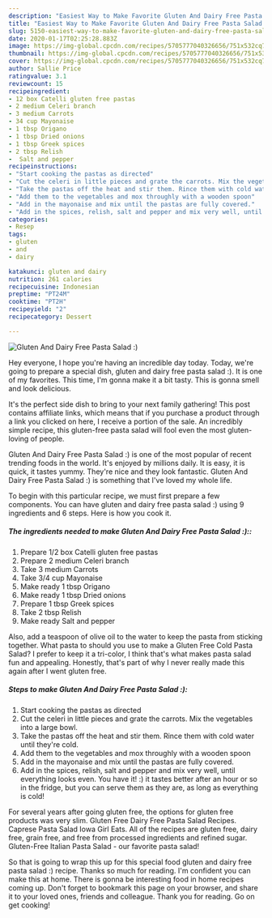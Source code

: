 ```yaml
---
description: "Easiest Way to Make Favorite Gluten And Dairy Free Pasta Salad :)"
title: "Easiest Way to Make Favorite Gluten And Dairy Free Pasta Salad :)"
slug: 5150-easiest-way-to-make-favorite-gluten-and-dairy-free-pasta-salad
date: 2020-01-17T02:25:28.883Z
image: https://img-global.cpcdn.com/recipes/5705777040326656/751x532cq70/gluten-and-dairy-free-pasta-salad-recipe-main-photo.jpg
thumbnail: https://img-global.cpcdn.com/recipes/5705777040326656/751x532cq70/gluten-and-dairy-free-pasta-salad-recipe-main-photo.jpg
cover: https://img-global.cpcdn.com/recipes/5705777040326656/751x532cq70/gluten-and-dairy-free-pasta-salad-recipe-main-photo.jpg
author: Sallie Price
ratingvalue: 3.1
reviewcount: 15
recipeingredient:
- 12 box Catelli gluten free pastas
- 2 medium Celeri branch
- 3 medium Carrots
- 34 cup Mayonaise
- 1 tbsp Origano
- 1 tbsp Dried onions
- 1 tbsp Greek spices
- 2 tbsp Relish
-  Salt and pepper
recipeinstructions:
- "Start cooking the pastas as directed"
- "Cut the celeri in little pieces and grate the carrots. Mix the vegetables into a large bowl."
- "Take the pastas off the heat and stir them. Rince them with cold water until they&#39;re cold."
- "Add them to the vegetables and mox throughly with a wooden spoon"
- "Add in the mayonaise and mix until the pastas are fully covered."
- "Add in the spices, relish, salt and pepper and mix very well, until everything looks even. You have it! :) it tastes better after an hour or so in the fridge, but you can serve them as they are, as long as everything is cold!"
categories:
- Resep
tags:
- gluten
- and
- dairy

katakunci: gluten and dairy
nutrition: 261 calories
recipecuisine: Indonesian
preptime: "PT24M"
cooktime: "PT2H"
recipeyield: "2"
recipecategory: Dessert

---
```



![Gluten And Dairy Free Pasta Salad :)](https://img-global.cpcdn.com/recipes/5705777040326656/751x532cq70/gluten-and-dairy-free-pasta-salad-recipe-main-photo.jpg)

Hey everyone, I hope you're having an incredible day today. Today, we're going to prepare a special dish, gluten and dairy free pasta salad :). It is one of my favorites. This time, I'm gonna make it a bit tasty. This is gonna smell and look delicious.

It&#39;s the perfect side dish to bring to your next family gathering! This post contains affiliate links, which means that if you purchase a product through a link you clicked on here, I receive a portion of the sale. An incredibly simple recipe, this gluten-free pasta salad will fool even the most gluten-loving of people.

Gluten And Dairy Free Pasta Salad :) is one of the most popular of recent trending foods in the world. It's enjoyed by millions daily. It is easy, it is quick, it tastes yummy. They're nice and they look fantastic. Gluten And Dairy Free Pasta Salad :) is something that I've loved my whole life.


To begin with this particular recipe, we must first prepare a few components. You can have gluten and dairy free pasta salad :) using 9 ingredients and 6 steps. Here is how you cook it.

##### The ingredients needed to make Gluten And Dairy Free Pasta Salad :)::

1. Prepare 1/2 box Catelli gluten free pastas
1. Prepare 2 medium Celeri branch
1. Take 3 medium Carrots
1. Take 3/4 cup Mayonaise
1. Make ready 1 tbsp Origano
1. Make ready 1 tbsp Dried onions
1. Prepare 1 tbsp Greek spices
1. Take 2 tbsp Relish
1. Make ready  Salt and pepper


Also, add a teaspoon of olive oil to the water to keep the pasta from sticking together. What pasta to should you use to make a Gluten Free Cold Pasta Salad? I prefer to keep it a tri-color, I think that&#39;s what makes pasta salad fun and appealing. Honestly, that&#39;s part of why I never really made this again after I went gluten free. 

##### Steps to make Gluten And Dairy Free Pasta Salad :):

1. Start cooking the pastas as directed
1. Cut the celeri in little pieces and grate the carrots. Mix the vegetables into a large bowl.
1. Take the pastas off the heat and stir them. Rince them with cold water until they&#39;re cold.
1. Add them to the vegetables and mox throughly with a wooden spoon
1. Add in the mayonaise and mix until the pastas are fully covered.
1. Add in the spices, relish, salt and pepper and mix very well, until everything looks even. You have it! :) it tastes better after an hour or so in the fridge, but you can serve them as they are, as long as everything is cold!


For several years after going gluten free, the options for gluten free products was very slim. Gluten Free Dairy Free Pasta Salad Recipes. Caprese Pasta Salad Iowa Girl Eats. All of the recipes are gluten free, dairy free, grain free, and free from processed ingredients and refined sugar. Gluten-Free Italian Pasta Salad - our favorite pasta salad! 

So that is going to wrap this up for this special food gluten and dairy free pasta salad :) recipe. Thanks so much for reading. I'm confident you can make this at home. There is gonna be interesting food in home recipes coming up. Don't forget to bookmark this page on your browser, and share it to your loved ones, friends and colleague. Thank you for reading. Go on get cooking!

